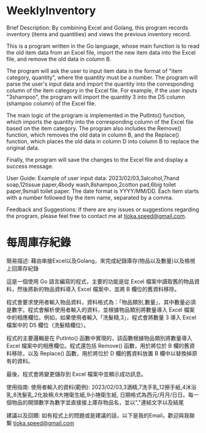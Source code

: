 # WeeklyInventory  
Brief Description: By combining Excel and Golang, this program records inventory (items and quantities) and views the previous inventory record.

This is a program written in the Go language, whose main function is to read the old item data from an Excel file, import the new item data into the Excel file, and remove the old data in column B.

The program will ask the user to input item data in the format of "item category, quantity", where the quantity must be a number. The program will parse the user's input data and import the quantity into the corresponding column of the item category in the Excel file. For example, if the user inputs "3shampoo", the program will import the quantity 3 into the D5 column (shampoo column) of the Excel file.

The main logic of the program is implemented in the PutInto() function, which imports the quantity into the corresponding column of the Excel file based on the item category. The program also includes the Remove() function, which removes the old data in column B, and the Replace() function, which places the old data in column D into column B to replace the original data.

Finally, the program will save the changes to the Excel file and display a success message.

User Guide: Example of user input data: 2023/02/03,3alcohol,7hand soap,12tissue paper,4body wash,8shampoo,2cotton pad,6big toilet paper,9small toilet paper. The date format is YYYY/MM/DD. Each item starts with a number followed by the item name, separated by a comma.

Feedback and Suggestions: If there are any issues or suggestions regarding the program, please feel free to contact me at tioka.speed@gmail.com.

# 每周庫存紀錄
簡易描述: 藉由串接Excel以及Golang，來完成紀錄庫存(物品以及數量)以及檢視上回庫存紀錄

這是一個使用 Go 語言編寫的程式，主要的功能是從 Excel 檔案中讀取舊的物品資料，然後將新的物品資料導入 Excel 檔案中，並將 B 欄位的舊資料移除。

程式會要求使用者輸入物品資料，資料格式為：「物品類別,數量」，其中數量必須是數字。程式會解析使用者輸入的資料，並根據物品類別將數量導入 Excel 檔案中的相應欄位。例如，如果使用者輸入「洗髮精,3」，程式會將數量 3 導入 Excel 檔案中的 D5 欄位（洗髮精欄位）。

程式的主要邏輯是在 PutInto() 函數中實現的，該函數根據物品類別將數量導入 Excel 檔案中的相應欄位。程式還包括 Remove() 函數，用於將位於 B 欄的舊資料移除，以及 Replace() 函數，用於將位於 D 欄的舊資料放置 B 欄中以替換掉原有的資料。

最後，程式會將變更儲存到 Excel 檔案中並顯示成功訊息。

使用指南: 使用者輸入的資料(範例): 2023/02/03,3酒精,7洗手乳,12擦手紙,4沐浴乳,8洗髮乳,2化妝棉,6大捲衛生紙,9小捲衛生紙,
日期格式為西元/月月/日日。每一個物品的開頭數字為數字並直接接上庫存物品名，並以","連結文字以及結尾

建議以及回饋: 如有程式上的問題或是建議的話，以下是我的Email，歡迎與我聯繫
tioka.speed@gmail.com
